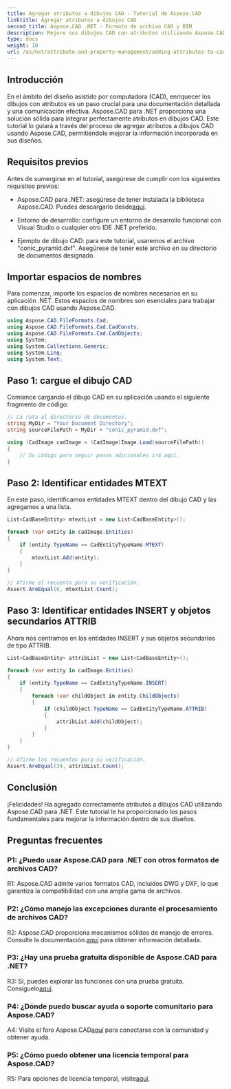 ```yaml
---
title: Agregar atributos a dibujos CAD - Tutorial de Aspose.CAD
linktitle: Agregar atributos a dibujos CAD
second_title: Aspose.CAD .NET - Formato de archivo CAD y BIM
description: Mejore sus dibujos CAD con atributos utilizando Aspose.CAD para .NET. Siga nuestra guía paso a paso para una integración perfecta.
type: docs
weight: 10
url: /es/net/attribute-and-property-management/adding-attributes-to-cad-drawings/
---
```

## Introducción

En el ámbito del diseño asistido por computadora (CAD), enriquecer los dibujos con atributos es un paso crucial para una documentación detallada y una comunicación efectiva. Aspose.CAD para .NET proporciona una solución sólida para integrar perfectamente atributos en dibujos CAD. Este tutorial lo guiará a través del proceso de agregar atributos a dibujos CAD usando Aspose.CAD, permitiéndole mejorar la información incorporada en sus diseños.

## Requisitos previos

Antes de sumergirse en el tutorial, asegúrese de cumplir con los siguientes requisitos previos:

-  Aspose.CAD para .NET: asegúrese de tener instalada la biblioteca Aspose.CAD. Puedes descargarlo desde[aquí](https://releases.aspose.com/cad/net/).

- Entorno de desarrollo: configure un entorno de desarrollo funcional con Visual Studio o cualquier otro IDE .NET preferido.

- Ejemplo de dibujo CAD: para este tutorial, usaremos el archivo "conic_pyramid.dxf". Asegúrese de tener este archivo en su directorio de documentos designado.

## Importar espacios de nombres

Para comenzar, importe los espacios de nombres necesarios en su aplicación .NET. Estos espacios de nombres son esenciales para trabajar con dibujos CAD usando Aspose.CAD.

```csharp
using Aspose.CAD.FileFormats.Cad;
using Aspose.CAD.FileFormats.Cad.CadConsts;
using Aspose.CAD.FileFormats.Cad.CadObjects;
using System;
using System.Collections.Generic;
using System.Linq;
using System.Text;
```

## Paso 1: cargue el dibujo CAD

Comience cargando el dibujo CAD en su aplicación usando el siguiente fragmento de código:

```csharp
// La ruta al directorio de documentos.
string MyDir = "Your Document Directory";
string sourceFilePath = MyDir + "conic_pyramid.dxf";

using (CadImage cadImage = (CadImage)Image.Load(sourceFilePath))
{
    // Su código para seguir pasos adicionales irá aquí.
}
```

## Paso 2: Identificar entidades MTEXT

En este paso, identificamos entidades MTEXT dentro del dibujo CAD y las agregamos a una lista.

```csharp
List<CadBaseEntity> mtextList = new List<CadBaseEntity>();

foreach (var entity in cadImage.Entities)
{
    if (entity.TypeName == CadEntityTypeName.MTEXT)
    {
        mtextList.Add(entity);
    }
}

// Afirme el recuento para su verificación.
Assert.AreEqual(6, mtextList.Count);
```

## Paso 3: Identificar entidades INSERT y objetos secundarios ATTRIB

Ahora nos centramos en las entidades INSERT y sus objetos secundarios de tipo ATTRIB.

```csharp
List<CadBaseEntity> attribList = new List<CadBaseEntity>();

foreach (var entity in cadImage.Entities)
{
    if (entity.TypeName == CadEntityTypeName.INSERT)
    {
        foreach (var childObject in entity.ChildObjects)
        {
            if (childObject.TypeName == CadEntityTypeName.ATTRIB)
            {
                attribList.Add(childObject);
            }
        }
    }
}

// Afirme los recuentos para su verificación.
Assert.AreEqual(34, attribList.Count);
```

## Conclusión

¡Felicidades! Ha agregado correctamente atributos a dibujos CAD utilizando Aspose.CAD para .NET. Este tutorial le ha proporcionado los pasos fundamentales para mejorar la información dentro de sus diseños.

## Preguntas frecuentes

### P1: ¿Puedo usar Aspose.CAD para .NET con otros formatos de archivos CAD?

R1: Aspose.CAD admite varios formatos CAD, incluidos DWG y DXF, lo que garantiza la compatibilidad con una amplia gama de archivos.

### P2: ¿Cómo manejo las excepciones durante el procesamiento de archivos CAD?

 R2: Aspose.CAD proporciona mecanismos sólidos de manejo de errores. Consulte la documentación.[aquí](https://reference.aspose.com/cad/net/) para obtener información detallada.

### P3: ¿Hay una prueba gratuita disponible de Aspose.CAD para .NET?

 R3: Sí, puedes explorar las funciones con una prueba gratuita. Consíguelo[aquí](https://releases.aspose.com/).

### P4: ¿Dónde puedo buscar ayuda o soporte comunitario para Aspose.CAD?

 A4: Visite el foro Aspose.CAD[aquí](https://forum.aspose.com/c/cad/19) para conectarse con la comunidad y obtener ayuda.

### P5: ¿Cómo puedo obtener una licencia temporal para Aspose.CAD?

 R5: Para opciones de licencia temporal, visite[aquí](https://purchase.aspose.com/temporary-license/).
